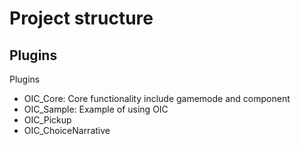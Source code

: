 # Project structure

## Plugins

Plugins
- OIC_Core: Core functionality include gamemode and component
- OIC_Sample: Example of using OIC 
- OIC_Pickup
- OIC_ChoiceNarrative